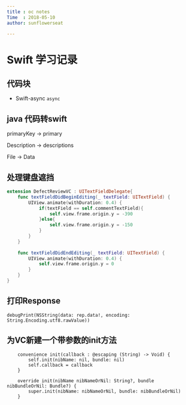 ```yaml
---
title : oc notes
Time  : 2018-05-10
author: sunflowerseat

---
```


# Swift 学习记录

## 代码块

- Swift-async `async`



## java 代码转swift 

primaryKey -> primary

Description -> descriptions

File -> Data



## 处理键盘遮挡

```Swift
extension DefectReviewVC : UITextFieldDelegate{
	func textFieldDidBeginEditing(_ textField: UITextField) {
		UIView.animate(withDuration: 0.4) {
			if(textField == self.commentTextField){
				self.view.frame.origin.y = -390
			}else{
				self.view.frame.origin.y = -150
			}
		}
	}
	
	func textFieldDidEndEditing(_ textField: UITextField) {
		UIView.animate(withDuration: 0.4) {
			self.view.frame.origin.y = 0
		}
	}
}
```

## 打印Response

`debugPrint(NSString(data: rep.data!, encoding: String.Encoding.utf8.rawValue)) `

## 为VC新建一个带参数的init方法

```swif
	convenience init(callback : @escaping (String) -> Void) {
		self.init(nibName: nil, bundle: nil)
		self.callback = callback
	}
	
	override init(nibName nibNameOrNil: String?, bundle nibBundleOrNil: Bundle?) {
		super.init(nibName: nibNameOrNil, bundle: nibBundleOrNil)
	}
```

